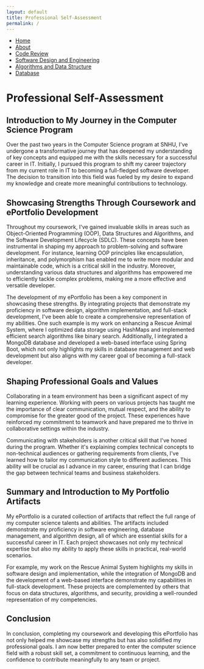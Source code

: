 ```yaml
---
layout: default
title: Professional Self-Assessment
permalink: /
---
```


<nav>
  <ul>
    <li><a href="/">Home</a></li>
    <li><a href="/about/">About</a></li>
    <li><a href="/code-review/">Code Review</a></li>
    <li><a href="/software-design-engineering/">Software Design and Engineering</a></li>
    <li><a href="/algorithms-data-structure/">Algorithms and Data Structure</a></li>
    <li><a href="/database/">Database</a></li>
  </ul>
</nav>

# Professional Self-Assessment

## Introduction to My Journey in the Computer Science Program

Over the past two years in the Computer Science program at SNHU, I've undergone a transformative journey that has deepened my understanding of key concepts and equipped me with the skills necessary for a successful career in IT. Initially, I pursued this program to shift my career trajectory from my current role in IT to becoming a full-fledged software developer. The decision to transition into this field was fueled by my desire to expand my knowledge and create more meaningful contributions to technology.

## Showcasing Strengths Through Coursework and ePortfolio Development

Throughout my coursework, I've gained invaluable skills in areas such as Object-Oriented Programming (OOP), Data Structures and Algorithms, and the Software Development Lifecycle (SDLC). These concepts have been instrumental in shaping my approach to problem-solving and software development. For instance, learning OOP principles like encapsulation, inheritance, and polymorphism has enabled me to write more modular and maintainable code, which is a critical skill in the industry. Moreover, understanding various data structures and algorithms has empowered me to efficiently tackle complex problems, making me a more effective and versatile developer.

The development of my ePortfolio has been a key component in showcasing these strengths. By integrating projects that demonstrate my proficiency in software design, algorithm implementation, and full-stack development, I've been able to create a comprehensive representation of my abilities. One such example is my work on enhancing a Rescue Animal System, where I optimized data storage using HashMaps and implemented efficient search algorithms like binary search. Additionally, I integrated a MongoDB database and developed a web-based interface using Spring Boot, which not only highlights my skills in database management and web development but also aligns with my career goal of becoming a full-stack developer.

## Shaping Professional Goals and Values

Collaborating in a team environment has been a significant aspect of my learning experience. Working with peers on various projects has taught me the importance of clear communication, mutual respect, and the ability to compromise for the greater good of the project. These experiences have reinforced my commitment to teamwork and have prepared me to thrive in collaborative settings within the industry.

Communicating with stakeholders is another critical skill that I've honed during the program. Whether it's explaining complex technical concepts to non-technical audiences or gathering requirements from clients, I've learned how to tailor my communication style to different audiences. This ability will be crucial as I advance in my career, ensuring that I can bridge the gap between technical teams and business stakeholders.

## Summary and Introduction to My Portfolio Artifacts

My ePortfolio is a curated collection of artifacts that reflect the full range of my computer science talents and abilities. The artifacts included demonstrate my proficiency in software engineering, database management, and algorithm design, all of which are essential skills for a successful career in IT. Each project showcases not only my technical expertise but also my ability to apply these skills in practical, real-world scenarios.

For example, my work on the Rescue Animal System highlights my skills in software design and implementation, while the integration of MongoDB and the development of a web-based interface demonstrate my capabilities in full-stack development. These projects are complemented by others that focus on data structures, algorithms, and security, providing a well-rounded representation of my competencies.

## Conclusion

In conclusion, completing my coursework and developing this ePortfolio has not only helped me showcase my strengths but has also solidified my professional goals. I am now better prepared to enter the computer science field with a robust skill set, a commitment to continuous learning, and the confidence to contribute meaningfully to any team or project.
